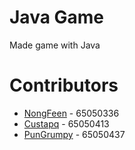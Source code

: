 # Java Game

Made game with Java

# Contributors

- [NongFeen](https://github.com/NongFeen) - 65050336
- [Custapq](https://github.com/custapq) - 65050413
- [PunGrumpy](https://github.com/PunGrumpy) - 65050437
